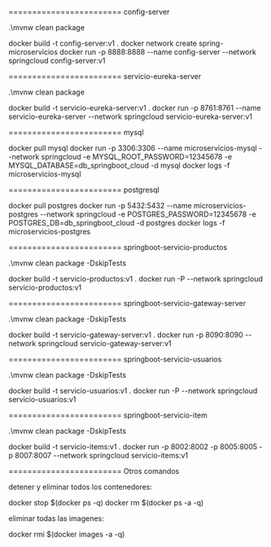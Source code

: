 ======================== config-server

.\mvnw clean package

docker build -t config-server:v1 .
docker network create spring-microservicios
docker run -p 8888:8888 --name config-server --network springcloud config-server:v1

======================== servicio-eureka-server

.\mvnw clean package

docker build -t servicio-eureka-server:v1 .
docker run -p 8761:8761 --name servicio-eureka-server --network springcloud servicio-eureka-server:v1

======================== mysql

docker pull mysql
docker run -p 3306:3306 --name microservicios-mysql --network springcloud -e MYSQL_ROOT_PASSWORD=12345678 -e MYSQL_DATABASE=db_springboot_cloud -d mysql
docker logs -f microservicios-mysql

======================== postgresql

docker pull postgres
docker run -p 5432:5432 --name microservicios-postgres --network springcloud -e POSTGRES_PASSWORD=12345678 -e POSTGRES_DB=db_springboot_cloud -d postgres
docker logs -f microservicios-postgres

======================== springboot-servicio-productos

.\mvnw clean package -DskipTests

docker build -t servicio-productos:v1 .
docker run -P --network springcloud servicio-productos:v1

======================== springboot-servicio-gateway-server

.\mvnw clean package -DskipTests

docker build -t servicio-gateway-server:v1 .
docker run -p 8090:8090 --network springcloud servicio-gateway-server:v1

======================== springboot-servicio-usuarios

.\mvnw clean package -DskipTests

docker build -t servicio-usuarios:v1 .
docker run -P --network springcloud servicio-usuarios:v1

======================== springboot-servicio-item

.\mvnw clean package -DskipTests

docker build -t servicio-items:v1 .
docker run -p 8002:8002 -p 8005:8005 -p 8007:8007 --network springcloud servicio-items:v1

======================== Otros comandos

detener y eliminar todos los contenedores:

docker stop $(docker ps -q)
docker rm $(docker ps -a -q)

eliminar todas las imagenes:

docker rmi $(docker images -a -q)
